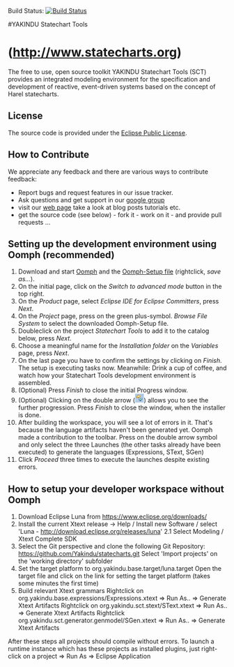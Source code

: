 Build Status: [![Build Status](https://travis-ci.org/Yakindu/statecharts.svg?branch=master)](https://travis-ci.org/Yakindu/statecharts)

#YAKINDU Statechart Tools 
# (http://www.statecharts.org)

The free to use, open source toolkit YAKINDU Statechart Tools (SCT) provides an integrated modeling environment for the specification and development of reactive, event-driven systems based on the concept of Harel statecharts. 


## License

The source code is provided under the <a href="http://www.eclipse.org/legal/epl-v10.html">Eclipse Public License</a>.

## How to Contribute

We appreciate any feedback and there are various ways to contribute feedback:

* Report bugs and request features in our issue tracker.
* Ask questions and get support in our <a href="https://groups.google.com/forum/embed/?place=forum/yakindu-user#!forum/yakindu-user">google group</a>
* visit our <a  href="http://statecharts.org">web page</a> take a look at blog posts tutorials etc.
* get the source code (see below) - fork it - work on it - and provide pull requests ... 
 

## Setting up the development environment using Oomph (recommended)

1. Download and start <a href="https://wiki.eclipse.org/Eclipse_Oomph_Installer" target="_blank">Oomph</a> and the <a href="https://raw.githubusercontent.com/Yakindu/statecharts/master/StatechartTools.setup" target="_blank">Oomph-Setup file</a> (rightclick, *save as...*).
2. On the initial page, click on the *Switch to advanced mode* button in the top right.
3. On the *Product* page, select *Eclipse IDE for Eclipse Committers*, press *Next*.
4. On the *Project* page, press on the green plus-symbol. *Browse File System* to select the downloaded Oomph-Setup file.
5. Doubleclick on the project *Statechart Tools* to add it to the catalog below, press *Next*.
6. Choose a meaningful name for the *Installation folder* on the *Variables* page, press *Next*.
7. On the last page you have to confirm the settings by clicking on *Finish*. The setup is executing tasks now. Meanwhile: Drink a cup of coffee, and watch how your Statechart Tools development environment is assembled.
8. (Optional) Press *Finish* to close the initial Progress window. 
9. (Optional) Clicking on the double arrow (![double arrow](oomph_icon.png)) allows you to see the further progression. Press *Finish* to close the window, when the installer is done.
10. After building the workspace, you will see a lot of errors in it. That's because the language artifacts haven't been generated yet. Oomph made a contribution to the toolbar. Press on the double arrow symbol and only select the three Launches (the other tasks already have been executed) to generate the languages (Expressions, SText, SGen)
11. Click *Proceed* three times to execute the launches despite existing errors.

## How to setup your developer workspace without Oomph
1. Download Eclipse Luna from https://www.eclipse.org/downloads/
2. Install the current Xtext release -> Help / Install new Software / select 'Luna - http://download.eclipse.org/releases/luna'
2.1 Select Modeling / Xtext Complete SDK
3. Select the Git perspective and clone the following Git Repository:
https://github.com/Yakindu/statecharts.git
Select 'Import projects' on the 'working directory' subfolder
4. Set the target platform to org.yakindu.base.target/luna.target
Open the target file and click on the link for setting the target platform (takes some minutes the first time)
5. Build relevant Xtext grammars
Rightclick on org.yakindu.base.expressions/Expressions.xtext => Run As.. => Generate Xtext Artifacts
Rightclick on org.yakindu.sct.stext/SText.xtext => Run As.. => Generate Xtext Artifacts
Rightclick org.yakindu.sct.generator.genmodel/SGen.xtext => Run As.. => Generate Xtext Artifacts

After these steps all projects should compile without errors. To launch a runtime instance which has these projects as installed plugins, just right-click on a project => Run As => Eclipse Application


